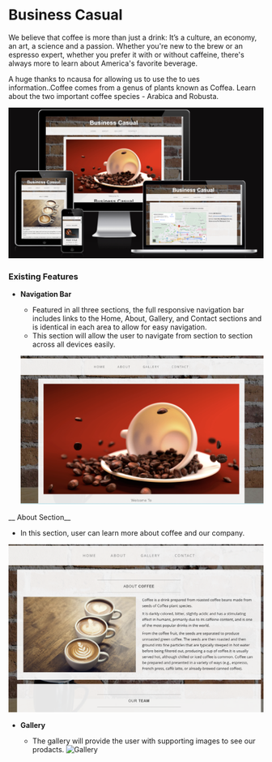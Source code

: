 # Business Casual

We believe that coffee is more than just a drink: It’s a culture, an economy, an art, a science and a passion. Whether you're new to the brew or an espresso expert, whether you prefer it with or without caffeine, there's always more to learn about America's favorite beverage.

A huge thanks to ncausa for allowing us to use the to ues information..Coffee comes from a genus of plants known as Coffea. Learn about the two important coffee species - Arabica and Robusta.


![Responsice Mockup](assets/img/shot%20.png)

### Existing Features


- __Navigation Bar__

   - Featured in all three sections, the full responsive navigation bar includes links to the Home, About, Gallery,  and Contact sections and is identical in each area to allow for easy navigation.
  - This section will allow the user to navigate from section to section across all devices easily.

  ![Nav Bar](assets/img/home.png)

 __ About Section__

  - In this section, user can learn more about coffee and our company.


![Learn More About Flowers](assets/img/about.png)

- __Gallery__

  - The gallery will provide the user with supporting images to see our prodacts.
![Gallery](assets/img/gallery.png)
